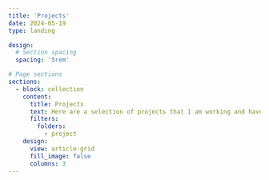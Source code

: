```yaml
---
title: 'Projects'
date: 2024-05-19
type: landing

design:
  # Section spacing
  spacing: '5rem'

# Page sections
sections:
  - block: collection
    content:
      title: Projects
      text: Here are a selection of projects that I am working and have worked on over the years.
      filters:
        folders:
          - project
    design:
      view: article-grid
      fill_image: false
      columns: 3
---
```

